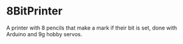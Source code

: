 8BitPrinter
===========

A printer with 8 pencils that make a mark if their bit is set, done with Arduino and 9g hobby servos.